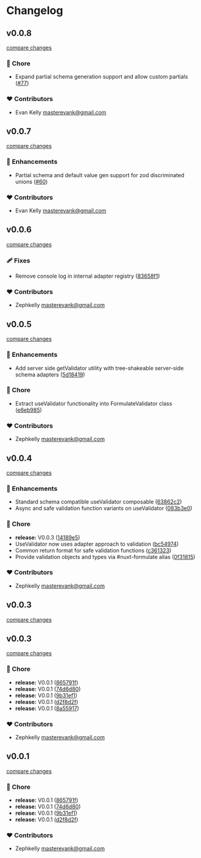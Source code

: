 # Changelog


## v0.0.8

[compare changes](https://github.com/zephkelly/nuxt-formulate/compare/v0.0.7...v0.0.8)

### 🏡 Chore

- Expand partial schema generation support and allow custom partials ([#77](https://github.com/zephkelly/nuxt-formulate/pull/77))

### ❤️ Contributors

- Evan Kelly <masterevank@gmail.com>

## v0.0.7

[compare changes](https://github.com/zephkelly/nuxt-formulate/compare/v0.0.6...v0.0.7)

### 🚀 Enhancements

- Partial schema and default value gen support for zod discriminated unions ([#60](https://github.com/zephkelly/nuxt-formulate/pull/60))

### ❤️ Contributors

- Evan Kelly <masterevank@gmail.com>

## v0.0.6

[compare changes](https://github.com/zephkelly/nuxt-formulate/compare/v0.0.5...v0.0.6)

### 🩹 Fixes

- Remove console log in internal adapter registry ([83658f1](https://github.com/zephkelly/nuxt-formulate/commit/83658f1))

### ❤️ Contributors

- Zephkelly <masterevank@gmail.com>

## v0.0.5

[compare changes](https://github.com/zephkelly/nuxt-formulate/compare/v0.0.4...v0.0.5)

### 🚀 Enhancements

- Add server side getValidator utility with tree-shakeable server-side schema adapters ([5d18419](https://github.com/zephkelly/nuxt-formulate/commit/5d18419))

### 🏡 Chore

- Extract useValidator functionality into FormulateValidator class ([e6eb985](https://github.com/zephkelly/nuxt-formulate/commit/e6eb985))

### ❤️ Contributors

- Zephkelly <masterevank@gmail.com>

## v0.0.4

[compare changes](https://github.com/zephkelly/nuxt-formulate/compare/v0.0.3...v0.0.4)

### 🚀 Enhancements

- Standard schema compatible useValidator composable ([63862c2](https://github.com/zephkelly/nuxt-formulate/commit/63862c2))
- Async and safe validation function variants on useValidator ([083b3e0](https://github.com/zephkelly/nuxt-formulate/commit/083b3e0))

### 🏡 Chore

- **release:** V0.0.3 ([14189e5](https://github.com/zephkelly/nuxt-formulate/commit/14189e5))
- UseValidator now uses adapter approach to validation ([bc54974](https://github.com/zephkelly/nuxt-formulate/commit/bc54974))
- Common return format for safe validation functions ([c361323](https://github.com/zephkelly/nuxt-formulate/commit/c361323))
- Provide validation objects and types via #nuxt-formulate alias ([0f31815](https://github.com/zephkelly/nuxt-formulate/commit/0f31815))

### ❤️ Contributors

- Zephkelly <masterevank@gmail.com>

## v0.0.3

[compare changes](https://github.com/zephkelly/nuxt-formulate/compare/v0.0.3...v0.0.3)

## v0.0.3

[compare changes](https://github.com/zephkelly/nuxt-formulate/compare/v0.0.1...v0.0.3)

### 🏡 Chore

- **release:** V0.0.1 ([865791f](https://github.com/zephkelly/nuxt-formulate/commit/865791f))
- **release:** V0.0.1 ([74d6d80](https://github.com/zephkelly/nuxt-formulate/commit/74d6d80))
- **release:** V0.0.1 ([9b31ef1](https://github.com/zephkelly/nuxt-formulate/commit/9b31ef1))
- **release:** V0.0.1 ([d2f8d2f](https://github.com/zephkelly/nuxt-formulate/commit/d2f8d2f))
- **release:** V0.0.1 ([8a55917](https://github.com/zephkelly/nuxt-formulate/commit/8a55917))

### ❤️ Contributors

- Zephkelly <masterevank@gmail.com>

## v0.0.1

[compare changes](https://github.com/zephkelly/nuxt-formulate/compare/v0.0.1...v0.0.1)

### 🏡 Chore

- **release:** V0.0.1 ([865791f](https://github.com/zephkelly/nuxt-formulate/commit/865791f))
- **release:** V0.0.1 ([74d6d80](https://github.com/zephkelly/nuxt-formulate/commit/74d6d80))
- **release:** V0.0.1 ([9b31ef1](https://github.com/zephkelly/nuxt-formulate/commit/9b31ef1))
- **release:** V0.0.1 ([d2f8d2f](https://github.com/zephkelly/nuxt-formulate/commit/d2f8d2f))

### ❤️ Contributors

- Zephkelly <masterevank@gmail.com>

